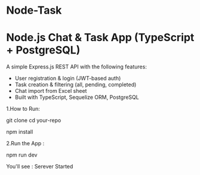 # Node-Task

#  Node.js Chat & Task App (TypeScript + PostgreSQL)

A simple Express.js REST API with the following features:

-  User registration & login (JWT-based auth)
-  Task creation & filtering (all, pending, completed)
-  Chat import from Excel sheet
-  Built with TypeScript, Sequelize ORM, PostgreSQL

1.How to Run:

git clone 
cd your-repo

npm install

 2.Run the App :

 npm run dev

You'll see :
Serever Started
